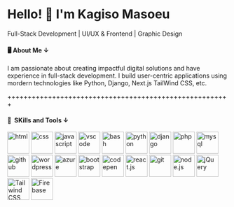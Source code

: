 ## <h1>Hello! 👋 I'm Kagiso Masoeu</h1>
Full-Stack Development | UI/UX & Frontend |  Graphic Design

<h4> 🖥 About Me &darr; </h4>
<p>
I am passionate about creating impactful digital solutions and have experience in full-stack development. I build user-centric applications using mordern technologies like Python, Django, Next.js TailWind CSS, etc.  
</p>

+++++++++++++++++++++++++++++++++++++++++++++++++++++++

<h4> 🚀 &nbsp;SKills and Tools &darr;  </h4>
<p align="left">
  <img src="https://www.vectorlogo.zone/logos/w3_html5/w3_html5-icon.svg" title="html" width="50" height="50"/>
<img src="https://www.vectorlogo.zone/logos/w3_css/w3_css-icon~old.svg" title="css" width="50" height="50"/>
  <img src="https://www.vectorlogo.zone/logos/javascript/javascript-icon.svg" title="javascript" width="50" height="50"/>
<img src="https://cdn.jsdelivr.net/gh/devicons/devicon/icons/vscode/vscode-original.svg" title="vscode" width="50" height="50"/>
<img src="https://cdn.jsdelivr.net/gh/devicons/devicon/icons/bash/bash-original.svg" title="bash" width="50" height="50"/>
<img src="https://www.svgrepo.com/show/452091/python.svg" title="python" width="50" height="50"/>
<img src="https://www.svgrepo.com/show/373554/django.svg" title="django" width="50" height="50"/>  
<img src="https://cdn.jsdelivr.net/gh/devicons/devicon/icons/php/php-original.svg" title="php" width="50" height="50"/>
<img src="https://www.vectorlogo.zone/logos/mysql/mysql-official.svg" title="mysql" width="50" height="50""/>
<img src="https://www.vectorlogo.zone/logos/github/github-tile.svg" title="github" width="50" height="50" />
<img src="https://www.vectorlogo.zone/logos/wordpress/wordpress-icon.svg" title="wordpress" width="50" height="50"/>
<img src="https://www.vectorlogo.zone/logos/microsoft_azure/microsoft_azure-icon.svg" title="azure" width="50" height="50"/>

<img src="https://www.vectorlogo.zone/logos/getbootstrap/getbootstrap-icon.svg" title="bootstrap" width="50" height="50"/>
<img src="https://www.vectorlogo.zone/logos/codepen/codepen-tile.svg" title="codepen" width="50" height="50"/>
<img src="https://www.vectorlogo.zone/logos/reactjs/reactjs-icon.svg" title="react.js" width="50" height="50"/>
<img src="https://www.vectorlogo.zone/logos/git-scm/git-scm-icon.svg" title="git" width="50" height="50"/>
<img src="https://www.vectorlogo.zone/logos/nodejs/nodejs-icon.svg" title="node.js" width="50" height="50"/>
<img src="https://www.vectorlogo.zone/logos/jquery/jquery-vertical.svg" title="jQuery" width="50" height="50"/>  
<img src="https://www.vectorlogo.zone/logos/tailwindcss/tailwindcss-icon.svg" title="Tailwind CSS" width="50" height="50"/>  
<img src="https://www.vectorlogo.zone/logos/firebase/firebase-icon.svg" title="Firebase" width="50" height="50"/>  
</p>
<!--
**masoeuk/masoeuk** is a ✨ _special_ ✨ repository because its `README.md` (this file) appears on your GitHub profile.

Here are some ideas to get you started:

- 🔭 I’m currently working on ...
- 🌱 I’m currently learning ...
- 👯 I’m looking to collaborate on ...
- 🤔 I’m looking for help with ...
- 💬 Ask me about ...
- 📫 How to reach me: ...
- 😄 Pronouns: ...
- ⚡ Fun fact: ...
-->

